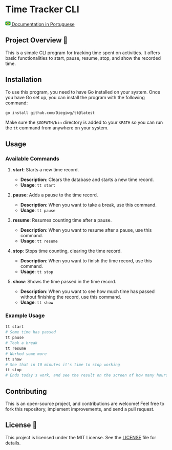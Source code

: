 # Time Tracker CLI

[![Brazil Flag](/docs/public/brazil.png) Documentation in Portuguese](https://diegiwg.github.io/tt/pt)

## Project Overview 🚀

This is a simple CLI program for tracking time spent on activities. It offers basic functionalities to start, pause, resume, stop, and show the recorded time.

## Installation

To use this program, you need to have Go installed on your system. Once you have Go set up, you can install the program with the following command:

```bash
go install github.com/Diegiwg/tt@latest
```

Make sure the `$GOPATH/bin` directory is added to your `$PATH` so you can run the `tt` command from anywhere on your system.

## Usage

### Available Commands

1. **start**: Starts a new time record.
   - **Description**: Clears the database and starts a new time record.
   - **Usage**: `tt start`

2. **pause**: Adds a pause to the time record.
   - **Description**: When you want to take a break, use this command.
   - **Usage**: `tt pause`

3. **resume**: Resumes counting time after a pause.
   - **Description**: When you want to resume after a pause, use this command.
   - **Usage**: `tt resume`

4. **stop**: Stops time counting, clearing the time record.
   - **Description**: When you want to finish the time record, use this command.
   - **Usage**: `tt stop`

5. **show**: Shows the time passed in the time record.
   - **Description**: When you want to see how much time has passed without finishing the record, use this command.
   - **Usage**: `tt show`

### Example Usage

```bash
tt start
# Some time has passed
tt pause
# Took a break
tt resume
# Worked some more
tt show
# See that in 10 minutes it's time to stop working
tt stop
# Ends today's work, and see the result on the screen of how many hours have passed
```

## Contributing

This is an open-source project, and contributions are welcome! Feel free to fork this repository, implement improvements, and send a pull request.

## License 📜

This project is licensed under the MIT License. See the [LICENSE](LICENSE) file for details.
